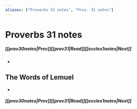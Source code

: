 ```yaml
---
aliases: ["Proverbs 31 notes", "Prov. 31 notes"]
---
```

# Proverbs 31 notes
##### <span class=arrow-left></span>[[prov30notes|Prev]]<span class=navigation-separator></span>[[prov31|Read]]<span class=navigation-separator></span>[[eccles1notes|Next]]<span class=arrow-right></span>
- 
## The Words of Lemuel
- 
##### <span class=arrow-left></span>[[prov30notes|Prev]]<span class=navigation-separator></span>[[prov31|Read]]<span class=navigation-separator></span>[[eccles1notes|Next]]<span class=arrow-right></span>